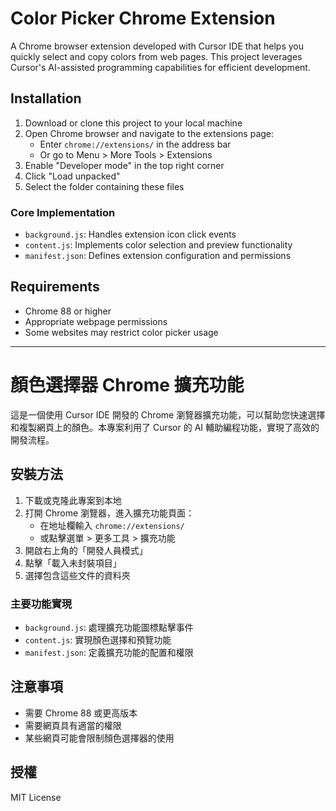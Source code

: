 # Color Picker Chrome Extension

A Chrome browser extension developed with Cursor IDE that helps you quickly select and copy colors from web pages. This project leverages Cursor's AI-assisted programming capabilities for efficient development.

## Installation

1. Download or clone this project to your local machine
2. Open Chrome browser and navigate to the extensions page:
   - Enter `chrome://extensions/` in the address bar
   - Or go to Menu > More Tools > Extensions
3. Enable "Developer mode" in the top right corner
4. Click "Load unpacked"
5. Select the folder containing these files

### Core Implementation

- `background.js`: Handles extension icon click events
- `content.js`: Implements color selection and preview functionality
- `manifest.json`: Defines extension configuration and permissions

## Requirements

- Chrome 88 or higher
- Appropriate webpage permissions
- Some websites may restrict color picker usage

---

# 顏色選擇器 Chrome 擴充功能

這是一個使用 Cursor IDE 開發的 Chrome 瀏覽器擴充功能，可以幫助您快速選擇和複製網頁上的顏色。本專案利用了 Cursor 的 AI 輔助編程功能，實現了高效的開發流程。



## 安裝方法

1. 下載或克隆此專案到本地
2. 打開 Chrome 瀏覽器，進入擴充功能頁面：
   - 在地址欄輸入 `chrome://extensions/`
   - 或點擊選單 > 更多工具 > 擴充功能
3. 開啟右上角的「開發人員模式」
4. 點擊「載入未封裝項目」
5. 選擇包含這些文件的資料夾

### 主要功能實現

- `background.js`: 處理擴充功能圖標點擊事件
- `content.js`: 實現顏色選擇和預覽功能
- `manifest.json`: 定義擴充功能的配置和權限

## 注意事項

- 需要 Chrome 88 或更高版本
- 需要網頁具有適當的權限
- 某些網頁可能會限制顏色選擇器的使用

## 授權

MIT License 